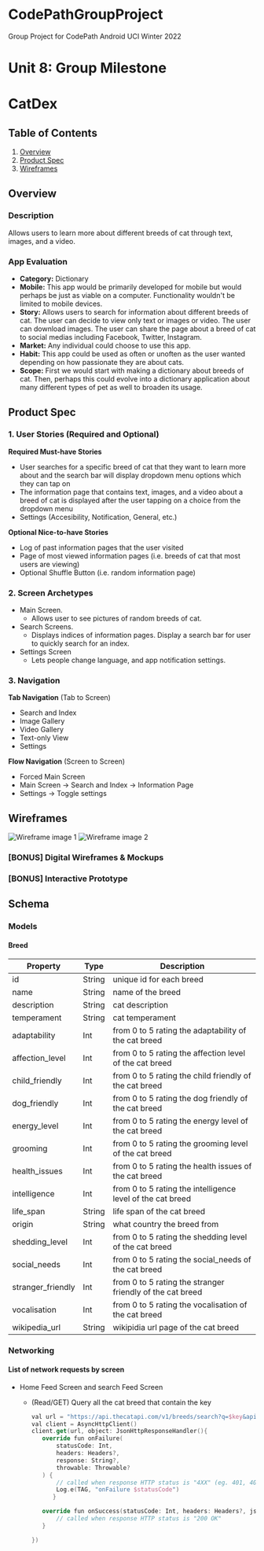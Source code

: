 # CodePathGroupProject
Group Project for CodePath Android UCI Winter 2022


Unit 8: Group Milestone
===

# CatDex

## Table of Contents
1. [Overview](#Overview)
1. [Product Spec](#Product-Spec)
1. [Wireframes](#Wireframes)

## Overview
### Description
Allows users to learn more about different breeds of cat through text, images, and a video. 

### App Evaluation
- **Category:** Dictionary
- **Mobile:** This app would be primarily developed for mobile but would perhaps be just as viable on a computer. Functionality wouldn't be limited to mobile devices.
- **Story:** Allows users to search for information about different breeds of cat. The user can decide to view only text or images or video. The user can download images. The user can share the page about a breed of cat to social medias including Facebook, Twitter, Instagram.
- **Market:** Any individual could choose to use this app.
- **Habit:** This app could be used as often or unoften as the user wanted depending on how passionate they are about cats.
- **Scope:** First we would start with making a dictionary about breeds of cat. Then, perhaps this could evolve into a dictionary application about many different types of pet as well to broaden its usage.

## Product Spec
### 1. User Stories (Required and Optional)

**Required Must-have Stories**

* User searches for a specific breed of cat that they want to learn more about and the search bar will display dropdown menu options which they can tap on
* The information page that contains text, images, and a video about a breed of cat is displayed after the user tapping on a choice from the dropdown menu
* Settings (Accesibility, Notification, General, etc.)

**Optional Nice-to-have Stories**

* Log of past information pages that the user visited
* Page of most viewed information pages (i.e. breeds of cat that most users are viewing)
* Optional Shuffle Button (i.e. random information page)

### 2. Screen Archetypes

* Main Screen.
   * Allows user to see pictures of random breeds of cat.
* Search Screens.
   * Displays indices of information pages. Display a search bar for user to quickly search for an index.
* Settings Screen
   * Lets people change language, and app notification settings.

### 3. Navigation

**Tab Navigation** (Tab to Screen)

* Search and Index
* Image Gallery
* Video Gallery
* Text-only View
* Settings

**Flow Navigation** (Screen to Screen)
* Forced Main Screen
* Main Screen -> Search and Index -> Information Page
* Settings -> Toggle settings

## Wireframes

<img src='HomeIndexSearchScreensWireframeImage.png' title='Wireframe image 1' width='' alt='Wireframe image 1' />
<img src='WatchScreenWireframeImage.png' title='Wireframe image 2' width='' alt='Wireframe image 2' />

### [BONUS] Digital Wireframes & Mockups

### [BONUS] Interactive Prototype

## Schema 
### Models
#### Breed

   | Property         | Type     | Description |
   | -------------    | -------- | ------------|
   | id               | String   | unique id for each breed |
   | name             | String   | name of the breed |
   | description      | String   | cat description |
   | temperament      | String   | cat temperament |
   | adaptability     | Int      | from 0 to 5 rating the adaptability of the cat breed |
   | affection_level  | Int      | from 0 to 5 rating the affection level of the cat breed |
   | child_friendly   | Int      | from 0 to 5 rating the child friendly of the cat breed |
   | dog_friendly     | Int      | from 0 to 5 rating the dog friendly of the cat breed |
   | energy_level     | Int      | from 0 to 5 rating the energy level of the cat breed |
   | grooming         | Int      | from 0 to 5 rating the grooming level of the cat breed |
   | health_issues    | Int      | from 0 to 5 rating the health issues of the cat breed |
   | intelligence     | Int      | from 0 to 5 rating the intelligence level of the cat breed |
   | life_span        | String   | life span of the cat breed |
   | origin           | String   | what country the breed from|
   | shedding_level   | Int      | from 0 to 5 rating the shedding level of the cat breed |
   | social_needs     | Int      | from 0 to 5 rating the social_needs of the cat breed |
   | stranger_friendly| Int      | from 0 to 5 rating the stranger friendly of the cat breed |
   | vocalisation     | Int      | from 0 to 5 rating the vocalisation of the cat breed |
   | wikipedia_url    | String   | wikipidia url page of the cat breed |

### Networking
#### List of network requests by screen
   - Home Feed Screen and search Feed Screen

      - (Read/GET) Query all the cat breed that contain the key
         ```swift
        val url = "https://api.thecatapi.com/v1/breeds/search?q=$key&api_key=$apikey"
        val client = AsyncHttpClient()
        client.get(url, object: JsonHttpResponseHandler(){
            override fun onFailure(
                statusCode: Int,
                headers: Headers?,
                response: String?,
                throwable: Throwable?
            ) {
                // called when response HTTP status is "4XX" (eg. 401, 403, 404)
                Log.e(TAG, "onFailure $statusCode")
               }

            override fun onSuccess(statusCode: Int, headers: Headers?, json: JSON) { // the ? mark means nullable
                // called when response HTTP status is "200 OK"
            }

        })

        

